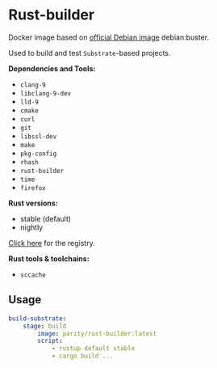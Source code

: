 # Rust-builder

Docker image based on [official Debian image](https://hub.docker.com/_/debian) debian:buster.

Used to build and test `Substrate`-based projects.

**Dependencies and Tools:**

- `clang-9`
- `libclang-9-dev`
- `lld-9`
- `cmake`
- `curl`
- `git`
- `libssl-dev`
- `make`
- `pkg-config`
- `rhash`
- `rust-builder`
- `time`
- `firefox`

**Rust versions:**

- stable (default)
- nightly

[Click here](https://registry.parity.io/parity/infrastructure/scripts/base-ci-linux) for the registry.

**Rust tools & toolchains:**

- `sccache`

## Usage

```yaml
build-substrate:
    stage: build
        image: parity/rust-builder:latest
        script:
            - rustup default stable
            - cargo build ...
```
